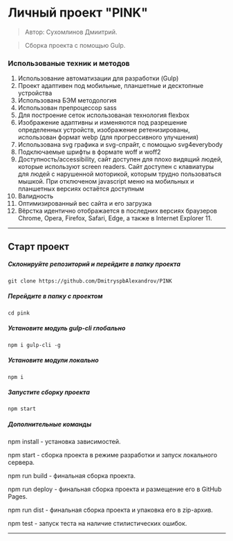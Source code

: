 # Личный проект "PINK"

> Автор: Сухомлинов Дмиитрий.

> Сборка проекта с помощью Gulp.

### Использованые техник и методов

1. Использование автоматизации для разработки (Gulp)
2. Проект адаптивен под мобильные, планшетные и десктопные устройства
3. Использована БЭМ методология
4. Использован препроцессор sass
5. Для построение сеток использованая технология flexbox
6. Изображение адаптивны и изменяются под разрешение определенных устройств, изображение ретенизированы, использован формат webp (для прогрессивного улучшения)
7. Использована svg графика и svg-спрайт, с помощью svg4everybody
8. Подключаемые шрифты в формате woff и woff2
9. Доступность/accessibility, сайт доступен для плохо видящий людей, которые используют screen readers. Сайт доступен с клавиатуры для людей с нарушенной моторикой, которым трудно пользоваться мышкой. При отключеном javascript меню на мобильных и планшетных версиях остаётся доступным
10. Валидность
11. Оптимизированный вес сайта и его загрузка
12. Вёрстка идентично отображается в последних версиях браузеров Chrome, Opera, Firefox, Safari, Edge, а также в Internet Explorer 11.

---

## Старт проект

##### Склонируйте репозиторий и перейдите в папку проекта

```
git clone https://github.com/DmitryspbAlexandrov/PINK

```

##### Перейдите в папку с проектом

```
cd pink
```

##### Установите модуль gulp-cli глобально

```
npm i gulp-cli -g
```

##### Установите модули локально

```
npm i
```

##### Запустите сборку проекта

```
npm start
```

##### Дополнительные команды

npm install - установка зависимостей.

npm start - сборка проекта в режиме разработки и запуск локального сервера.

npm run build - финальная сборка проекта.

npm run deploy - финальная сборка проекта и размещение его в GitHub Pages.

npm run dist - финальная сборка проекта и упаковка его в zip-архив.

npm test - запуск теста на наличие стилистических ошибок.

---
